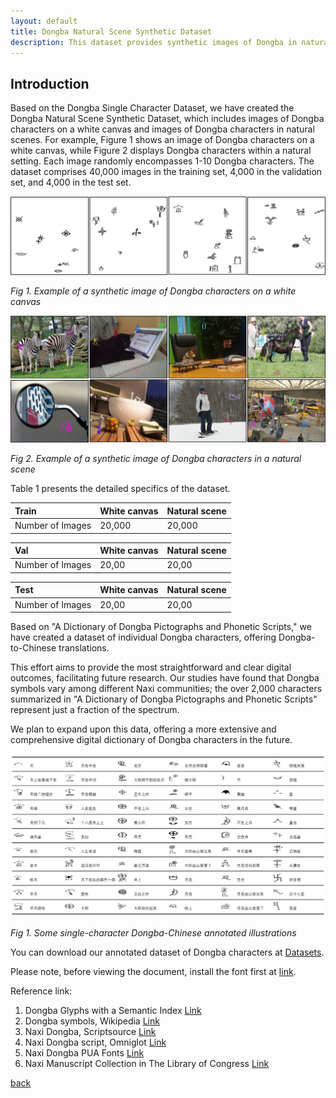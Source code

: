 ```yaml
---
layout: default
title: Dongba Natural Scene Synthetic Dataset
description: This dataset provides synthetic images of Dongba in natural scenes.
---
```


## Introduction

Based on the Dongba Single Character Dataset, we have created the Dongba Natural Scene Synthetic Dataset, which includes images of Dongba characters on a white canvas and images of Dongba characters in natural scenes. For example, Figure 1 shows an image of Dongba characters on a white canvas, while Figure 2 displays Dongba characters within a natural setting. Each image randomly encompasses 1-10 Dongba characters. The dataset comprises 40,000 images in the training set, 4,000 in the validation set, and 4,000 in the test set.

![](/docs/5.png)

*Fig 1. Example of a synthetic image of Dongba characters on a white canvas*

![](/docs/6.png)

*Fig 2. Example of a synthetic image of Dongba characters in a natural scene*


Table 1 presents the detailed specifics of the dataset.

| Train            | White canvas      | Natural scene |
|:-----------------|:------------------|:--------------|
| Number of Images | 20,000            | 20,000        |

| Val              | White canvas      | Natural scene |
|:-----------------|:------------------|:--------------|
| Number of Images | 20,00             | 20,00         |

| Test             | White canvas      | Natural scene |
|:-----------------|:------------------|:--------------|
| Number of Images | 20,00             | 20,00         |


Based on "A Dictionary of Dongba Pictographs and Phonetic Scripts," we have created a dataset of individual Dongba characters, offering Dongba-to-Chinese translations. 

This effort aims to provide the most straightforward and clear digital outcomes, facilitating future research. Our studies have found that Dongba symbols vary among different Naxi communities; the over 2,000 characters summarized in "A Dictionary of Dongba Pictographs and Phonetic Scripts" represent just a fraction of the spectrum. 

We plan to expand upon this data, offering a more extensive and comprehensive digital dictionary of Dongba characters in the future.

![](/docs/2.png)

*Fig 1. Some single-character Dongba-Chinese annotated illustrations*

You can download our annotated dataset of Dongba characters at [Datasets](https://docs.google.com/spreadsheets/d/1jsZmiZgMko_X1koWNkmm6iQGsmwfDlj0/edit?usp=sharing&ouid=104189196196125927148&rtpof=true&sd=true).

Please note, before viewing the document, install the font first at [link](https://drive.google.com/file/d/1R4Ou-GLt3-dEhOl1mSsD_8qcEHXqAPpo/view?usp=sharing).

Reference link:
1. Dongba Glyphs with a Semantic Index
   [Link](https://duoduo-lab.github.io/)
2. Dongba symbols, Wikipedia
   [Link](https://en.wikipedia.org/wiki/Dongba_symbols)
3. Naxi Dongba, Scriptsource
   [Link](https://scriptsource.org/cms/scripts/page.php?item_id=script_detail&key=Nkdb)
4. Naxi Dongba script, Omniglot
   [Link](https://omniglot.com/writing/naxi.htm)
5. Naxi Dongba PUA Fonts
   [Link](https://www.babelstone.co.uk/Fonts/Naxi.html)
6. Naxi Manuscript Collection in The Library of Congress
   [Link](https://www.loc.gov/collections/naxi-manuscripts/about-this-collection)

[back](./)

